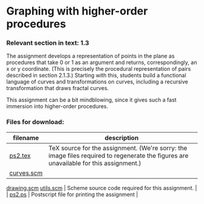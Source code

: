 # Graphing with higher-order procedures

### Relevant section in text: 1.3

The assignment develops a representation of points in the plane as procedures that take 0 or 1 as an argument and returns, correspondingly, an x or y coordinate. (This is precisely the procedural representation of pairs described in section 2.1.3.) Starting with this, students build a functional language of curves and transformations on curves, including a recursive transformation that draws fractal curves.

This assignment can be a bit mindblowing, since it gives such a fast immersion into higher-order procedures.

### Files for download:

| filename | description |
| --- | --- |
| [ps2.tex](ps2.tex) | TeX source for the assignment. (We're sorry: the image files required to regenerate the figures are unavailable for this assignment.) |
| [curves.scm](curves.scm)
[drawing.scm](drawing.scm)
[utils.scm](utils.scm) | Scheme source code required for this assignment. |
| [ps2.ps](ps2.ps) | Postscript file for printing the assignment |